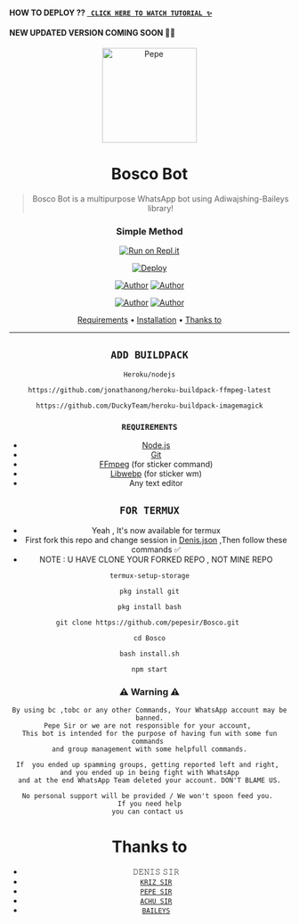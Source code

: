 #### HOW TO DEPLOY ?? [` CLICK HERE TO WATCH TUTORIAL ✨`](https://youtu.be/ZJQ50wYh7dc) 
#### NEW UPDATED VERSION COMING SOON 🙂🎈


<div align="center">
</p>


<div align="center">
<img src="life.jpg" alt="Pepe" width="170" />

# Bosco Bot

> Bosco Bot is a multipurpose WhatsApp bot using Adiwajshing-Baileys library!
>
>

  ### Simple Method
  
 
[![Run on Repl.it](https://repl.it/badge/github/quiec/whatsAlfa)](https://replit.com/@pepesir/PEPE-SIR-Qr-code?v=1) 

[![Deploy](https://www.herokucdn.com/deploy/button.svg)](https://heroku.com) 
<p align="center">
 <a href="https://github.com/pepesir"><img title="Author" src="https://img.shields.io/badge/Author-Pepe-blue.svg?style=for-the-badge&logo=github" /></a>  <a href="https://Wa.me/+917736622139?text=Hello%20P3P3%20Bro🌝...fen%20boi%20aan😌💝"><img title="Author" src="https://img.shields.io/badge/Owner-Pepe-blue.svg?style=for-the-badge&logo=whatsapp" /></a>
<p align="center">
<a href="https://chat.whatsapp.com/BzhyWkAEU0t8oVl3s8p94m"><img title="Author" src="https://img.shields.io/badge/Watsapp-Group-blue.svg?style=for-the-badge&logo=whatsapp" /></a> <a href="https://youtube.com/channel/UCVJ9029PQ-gJBtFQZZ3AJuA"><img title="Author" src="https://img.shields.io/badge/Youtube-PEPESIR-blue.svg?style=for-the-badge&logo=youtube" /></a>
</p>


<p align="center">
  <a href="https://github.com/pepesir/Bosco#requirements">Requirements</a> •
  <a href="https://github.com/pepesir/Bosco#simple method">Installation</a> •
  <a href="https://github.com/pepesir/Bosco#thanks-to">Thanks to</a>
</p>
</div>


---


## `ADD BUILDPACK`

```
Heroku/nodejs
```
```
https://github.com/jonathanong/heroku-buildpack-ffmpeg-latest
```
```
https://github.com/DuckyTeam/heroku-buildpack-imagemagick
```

### `REQUIREMENTS`
* [Node.js](https://nodejs.org/en/)
* [Git](https://git-scm.com/downloads)
* [FFmpeg](https://github.com/BtbN/FFmpeg-Builds/releases) (for sticker command)
* [Libwebp](https://developers.google.com/speed/webp/download) (for sticker wm)
* Any text editor


## `FOR TERMUX`

* Yeah , It's now available for termux
* First fork this repo and change session in <a href="https://github.com/pepesir/Bosco/blob/master/Denis.json">Denis.json</a> ,Then follow these commands ✅
* NOTE : U HAVE CLONE YOUR FORKED REPO , NOT MINE REPO





```
termux-setup-storage
```
```
pkg install git
```
```
pkg install bash
```
```
git clone https://github.com/pepesir/Bosco.git 
```
```
cd Bosco
```
```
bash install.sh
```
```
npm start
```



### ⚠ Warning ⚠

```
By using bc ,tobc or any other Commands, Your WhatsApp account may be banned.
Pepe Sir or we are not responsible for your account, 
This bot is intended for the purpose of having fun with some fun commands 
and group management with some helpfull commands.

If  you ended up spamming groups, getting reported left and right, 
and you ended up in being fight with WhatsApp
and at the end WhatsApp Team deleted your account. DON'T BLAME US.

No personal support will be provided / We won't spoon feed you. 
If you need help
you can contact us 
```

# Thanks to
* 𝙳𝙴𝙽𝙸𝚂 𝚂𝙸𝚁
* [`𝙺𝚁𝙸𝚉 𝚂𝙸𝚁`](https://github.com/KANNANSIR)
* [`𝙿𝙴𝙿𝙴 𝚂𝙸𝚁`](https://github.com/pepesir)
* [`𝙰𝙲𝙷𝚄 𝚂𝙸𝚁`](https://github.com/ACHUSIR8)
* [`𝙱𝙰𝙸𝙻𝙴𝚈𝚂`](https://github.com/adiwajshing/Baileys)


